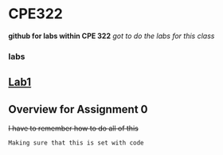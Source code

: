 # CPE322
**github for labs within CPE 322**
*got to do the labs for this class*

### labs 

[Lab1]()
---
## Overview for Assignment 0

~~I have to remember how to do all of this~~

`Making sure that this is set with code`
